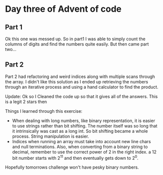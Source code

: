 # Day three of Advent of code

## Part 1

Ok this one was messed up. So in part1 I was able to simply count the columns of digits and find the numbers quite easily.
But then came part two...


## Part 2

Part 2 had refactoring and weird indices along with multiple scans through the array. I didn't like this solution as I ended up
retrieving the numbers through an iterative process and using a hand calculator to find the product. 

Update: Ok so I Cleaned the code up so that it gives all of the answers. This is a legit 2 stars then

Things I learned through this exercise:

- When dealing with long numbers, like binary representation, it is easier to use strings rather than bit shifting. The number
itself was so long that it intrinsically was cast as a long int. So bit shifting became a whole process. String manipulation is
easier.
- Indices when running an array must take into account new line chars and null terminations. Also, when converting from a binary
string to decimal, remember to use the correct power of 2 in the right index. a 12 bit number starts with 2<sup>11</sup> and then
eventually gets down to 2<sup>0</sup>.

Hopefully tomorrows challenge won't have pesky binary numbers.
